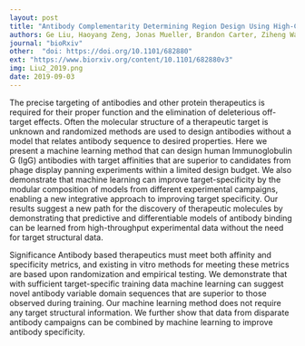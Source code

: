 ```yaml
---
layout: post
title: "Antibody Complementarity Determining Region Design Using High-Capacity Machine Learning"
authors: Ge Liu, Haoyang Zeng, Jonas Mueller, Brandon Carter, Ziheng Wang, Jonas Schilz, Geraldine Horny, Michael E. Birnbaum, Stefan Ewert, David K. Gifford
journal: "bioRxiv"
other:  "doi: https://doi.org/10.1101/682880"
ext: "https://www.biorxiv.org/content/10.1101/682880v3"
img: Liu2_2019.png
date: 2019-09-03
---
```


The precise targeting of antibodies and other protein therapeutics is required for their proper function and the elimination of deleterious off-target effects. Often the molecular structure of a therapeutic target is unknown and randomized methods are used to design antibodies without a model that relates antibody sequence to desired properties. Here we present a machine learning method that can design human Immunoglobulin G (IgG) antibodies with target affinities that are superior to candidates from phage display panning experiments within a limited design budget. We also demonstrate that machine learning can improve target-specificity by the modular composition of models from different experimental campaigns, enabling a new integrative approach to improving target specificity. Our results suggest a new path for the discovery of therapeutic molecules by demonstrating that predictive and differentiable models of antibody binding can be learned from high-throughput experimental data without the need for target structural data.

Significance Antibody based therapeutics must meet both affinity and specificity metrics, and existing in vitro methods for meeting these metrics are based upon randomization and empirical testing. We demonstrate that with sufficient target-specific training data machine learning can suggest novel antibody variable domain sequences that are superior to those observed during training. Our machine learning method does not require any target structural information. We further show that data from disparate antibody campaigns can be combined by machine learning to improve antibody specificity.